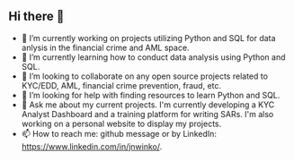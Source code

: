 ## Hi there 👋

<!--
**j-winko/j-winko** is a ✨ _special_ ✨ repository because its `README.md` (this file) appears on your GitHub profile.

Here are some ideas to get you started: -->

- 🔭 I’m currently working on projects utilizing Python and SQL for data anlysis in the financial crime and AML space.
- 🌱 I’m currently learning how to conduct data analysis using Python and SQL.
- 👯 I’m looking to collaborate on any open source projects related to KYC/EDD, AML, financial crime prevention, fraud, etc.
- 🤔 I’m looking for help with finding resources to learn Python and SQL.
- 💬 Ask me about my current projects. I'm currently developing a KYC Analyst Dashboard and a training platform for writing SARs. 
  I'm also working on a personal website to display my projects.
- 📫 How to reach me: github message or by LinkedIn: https://www.linkedin.com/in/jnwinko/. 

